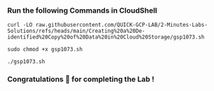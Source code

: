 ### Run the following Commands in CloudShell

```
curl -LO raw.githubusercontent.com/QUICK-GCP-LAB/2-Minutes-Labs-Solutions/refs/heads/main/Creating%20a%20De-identified%20Copy%20of%20Data%20in%20Cloud%20Storage/gsp1073.sh

sudo chmod +x gsp1073.sh

./gsp1073.sh
```

### Congratulations 🎉 for completing the Lab !
